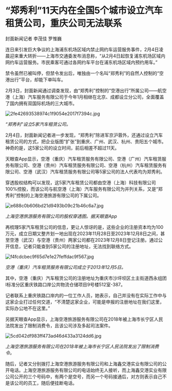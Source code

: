 # “郑秀利”11天内在全国5个城市设立汽车租赁公司，重庆公司无法联系

封面新闻记者 李茂佳 罗惟巍

连日来引发巨大争议的上海浦东机场区域内禁止网约车运营服务事件，2月4日凌晨迎来重大转折——上海市交通委发布消息称，“从2月4日起恢复浦东机场区域内网约车运营服务。市民乘客可通过各网约车平台在浦东机场区域内预约用车。”

禁令虽然已被叫停，但禁令发出后，唯独由一个名叫“郑秀利”的自然人控制的“空港出行”平台，却能下单叫车。

2月3日，封面新闻通过调查发现，由“郑秀利”控制的“空港出行”所属公司——航空港（上海）汽车服务有限公司于今年1月相继在北京、成都设立分公司，全面覆盖了国内拥有双国际机场的三大城市。

![2fe42693538974c1f9054e2017f7394c.jpg](https://raw.githubusercontent.com/qqhsx/qqnews_image/main/2024/02/04/“郑秀利”11天内在全国5个城市设立汽车租赁公司，重庆公司无法联系/2fe42693538974c1f9054e2017f7394c.jpg)

_“郑秀利”设立5家汽车租赁公司。_

2月4日，封面新闻记者进一步发现，“郑秀利”除进军京沪蓉外，还通过设立汽车租赁公司的方式，把企业版图“扩张”到重庆、广州、武汉、杭州、贵阳五个城市。神奇的是，这5家公司的设立时间，前后相差不超过11天。

天眼查App显示，空港（重庆）汽车租赁服务有限公司、空港（广州）汽车租赁服务有限公司、空港（贵州）汽车租赁服务有限公司、空港（杭州）汽车租赁服务有限公司、空港（武汉）汽车租赁服务有限公司等5家公司的法人代表均为郑秀利。

穿透股权结构可以发现，这5家汽车租赁公司都由空港（上海）科技有限公司100%控股，而该公司与航空港（上海）汽车服务有限公司为并列关系，又是“郑秀利”控制的上海空港旅游有限公司的下属公司。

![e688c0b606bd21d9493b09c21b46c6a7.jpg](https://raw.githubusercontent.com/qqhsx/qqnews_image/main/2024/02/04/“郑秀利”11天内在全国5个城市设立汽车租赁公司，重庆公司无法联系/e688c0b606bd21d9493b09c21b46c6a7.jpg)

_上海空港旅游服务有限公司的股权穿透图。据天眼查App_

再梳理5家汽车租赁公司的信息，更让人惊讶的是，这些企业的注册资本均为100万元，成立日期又整齐划一地出现在2023年11月28日至2023年12月8日之间，甚至空港（武汉）与空港（贵州）两家公司都在2023年12月8日登记注册。通过公开信息，记者只能查到5家公司的注册地址，无法找到联络方式。

![f4fcdcbec9f65d7e1e27feffdac9f567.jpg](https://raw.githubusercontent.com/qqhsx/qqnews_image/main/2024/02/04/“郑秀利”11天内在全国5个城市设立汽车租赁公司，重庆公司无法联系/f4fcdcbec9f65d7e1e27feffdac9f567.jpg)

 _空港（重庆）汽车租赁服务有限公司成立于2013年12月5日。_

其中，空港（重庆）汽车租赁公司的注册地址为重庆市沙坪坝区土主街道西永组团I标准分区重庆铁路口岸公共物流仓储项目9号楼512室-387。

记者联系上重庆铁路口岸内的一位工作人员，她表示，自己并没有在实际工作中与这家企业打过任何交道，“不清楚这家企业，可能是申报的注册地址在我们这里，实际办公地不在这里。”

另据天眼查App显示，上海空港旅游服务有限公司在2018年被上海市长宁区人民法院发出了限制消费令，且该公司涉及多起司法案件。

![5cd042df983ff473ad46d433a3124dd6.jpg](https://raw.githubusercontent.com/qqhsx/qqnews_image/main/2024/02/04/“郑秀利”11天内在全国5个城市设立汽车租赁公司，重庆公司无法联系/5cd042df983ff473ad46d433a3124dd6.jpg)

_上海空港旅游服务有限公司在2018年被上海市长宁区人民法院发出了限制消费令。_

随后，记者又分别拨打上海空港旅游服务有限公司和上海鑫交港实业有限公司的公开电话。上海空港旅游服务有限公司的电话始终无人接听，而上海鑫交港实业有限公司公开的三个号码中，有两个是空号，而另一个号码接通后，对方则表示自己不是该公司的员工，随后便挂断电话。

